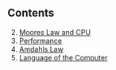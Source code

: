 ## Contents

2. [Moores Law and CPU](./02_Moores-Law-and-CPU/)
3. [Performance](./03_Performance/)
4. [Amdahls Law](./04_Amdahls-Law/)
5. [Language of the Computer](./05_Language-of-the-Computer/)
